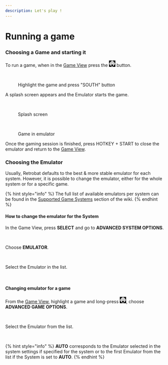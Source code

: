 ```yaml
---
description: Let's play !
---
```


# Running a game

### Choosing a Game and starting it

To run a game, when in the [Game View](../navigation/system-view-and-game-view.md) press the ![](<../.gitbook/assets/image (25).png>) button.

<div align="left">

<figure><img src="https://i.imgur.com/fOt7WB7.png" alt=""><figcaption><p>Highlight the game and press "SOUTH" button</p></figcaption></figure>

</div>

A splash screen appears and the Emulator starts the game.

<div align="left">

<figure><img src="https://i.imgur.com/uwXnAc0.png" alt=""><figcaption><p>Splash screen</p></figcaption></figure>

</div>

<div align="left">

<figure><img src="https://i.imgur.com/qnYUzgA.png" alt=""><figcaption><p>Game in emulator</p></figcaption></figure>

</div>

Once the gaming session is finished, press HOTKEY + START to close the emulator and return to the [Game View](../navigation/system-view-and-game-view.md#game-view).



### Choosing the Emulator

Usually, Retrobat defaults to the best & more stable emulator for each system. However, it is possible to change the emulator, either for the whole system or for a specific game.

{% hint style="info" %}
The full list of available emulators per system can be found in the [Supported Game Systems](../systems-and-emulators/supported-game-systems/) section of the wiki.
{% endhint %}

#### How to change the emulator for the System

In the Game View, press **SELECT** and go to **ADVANCED SYSTEM OPTIONS**.

<div align="left">

<figure><img src="https://i.imgur.com/G6geY06.png" alt=""><figcaption></figcaption></figure>

</div>

Choose **EMULATOR**.

<div align="left">

<figure><img src="https://i.imgur.com/ULXh2WR.png" alt=""><figcaption></figcaption></figure>

</div>

Select the Emulator in the list.

<div align="left">

<figure><img src="https://i.imgur.com/8O4TDxI.png" alt=""><figcaption></figcaption></figure>

</div>

#### Changing emulator for a game

From the [Game View](../navigation/system-view-and-game-view.md), highlight a game and long-press ![](<../.gitbook/assets/image (25).png>), choose **ADVANCED GAME OPTIONS**.

<div align="left">

<figure><img src="https://i.imgur.com/QB1L9SQ.png" alt=""><figcaption></figcaption></figure>

</div>

Select the Emulator from the list.

<div align="left">

<figure><img src="https://i.imgur.com/nbO3jck.png" alt=""><figcaption></figcaption></figure>

</div>

{% hint style="info" %}
**AUTO** corresponds to the Emulator selected in the system settings if specified for the system or to the first Emulator from the list if the System is set to **AUTO**.
{% endhint %}
